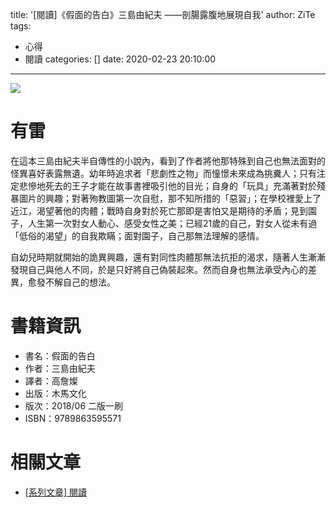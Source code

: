 title: '[閱讀]《假面的告白》三島由紀夫 ——剖腸露腹地展現自我'
author: ZiTe
tags:
  - 心得
  - 閱讀
categories: []
date: 2020-02-23 20:10:00
---
![](https://1.bp.blogspot.com/-m2o8o-bpNrg/XonImMGjsZI/AAAAAAAACD4/LsdayRiV_8gMlN6iD9FFmfcVcvnY1D8RQCKgBGAsYHg/s640/DSC_0012.JPG)

<!--more-->

# 有雷

在這本三島由紀夫半自傳性的小說內，看到了作者將他那特殊到自己也無法面對的怪異喜好表露無遺。幼年時追求者「悲劇性之物」而憧憬未來成為挑糞人；只有注定悲慘地死去的王子才能在故事書裡吸引他的目光；自身的「玩具」充滿著對於殘暴圖片的興趣；對著殉教圖第一次自慰，那不知所措的「惡習」；在學校裡愛上了近江，渴望著他的肉體；戰時自身對於死亡那即是害怕又是期待的矛盾；見到園子，人生第一次對女人動心、感受女性之美；已經21歲的自己，對女人從未有過「低俗的渴望」的自我欺瞞；面對園子，自己那無法理解的感情。  

自幼兒時期就開始的詭異興趣，還有對同性肉體那無法抗拒的渴求，隨著人生漸漸發現自己與他人不同，於是只好將自己偽裝起來。然而自身也無法承受內心的差異，愈發不解自己的想法。  

# 書籍資訊

*   書名：假面的告白
*   作者：三島由紀夫
*   譯者：高詹燦
*   出版：木馬文化
*   版次：2018/06 二版一刷
*   ISBN：9789863595571

# 相關文章

* [\[系列文章\] 閱讀](/pages/serial/s-reading.html)